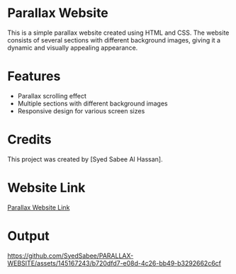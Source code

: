 # Parallax Website

This is a simple parallax website created using HTML and CSS. The website consists of several sections with different background images, giving it a dynamic and visually appealing appearance.

# Features
  - Parallax scrolling effect
  - Multiple sections with different background images
  - Responsive design for various screen sizes

# Credits
This project was created by [Syed Sabee Al Hassan].

# Website Link
[Parallax Website Link](https://syedsabee.github.io/PARALLAX-WEBSITE/)

# Output

https://github.com/SyedSabee/PARALLAX-WEBSITE/assets/145167243/b720dfd7-e08d-4c26-bb49-b3292662c6cf


